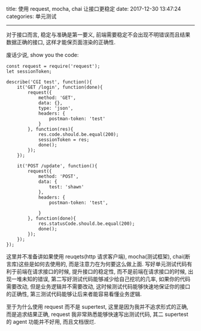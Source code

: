 ﻿title: 使用 request, mocha, chai 让接口更稳定
date: 2017-12-30 13:47:24
categories: 单元测试

---
对于接口而言, 稳定与准确是第一要义, 前端需要稳定不会出现不明错误而且结果数据正确的接口, 这样才能保页面渲染的正确性.
<!--more-->
废话少说, show you the code:
```
const request = require('request');
let sessionToken;

describe('CGI test', function(){
    it('GET /login', function(done){
        request({
            method: 'GET',
            data: {},
            type: 'json',
            headers: {
                postman-token: 'test'
            }
        }, function(res){
            res.code.should.be.equal(200);
            sessionToken = res;
            done();
        });
    });

    it('POST /update', function(){
        request({
            method: 'POST',
            data: {
                test: 'shawn'
            },
            headers: {
                postman-token: 'test',

            }
        }, function(done){
            res.statusCode.should.be.equal(200);
            done();
        });
    });
});
```
这里并不准备讲如果使用 reuqets(http 请求客户端), mocha(测试框架), chai(断言库)这些是如何去使用的, 而是注意力在为何要这么做上面.
写好单元测试代码有利于前端在请求接口的时候, 提升接口的稳定性, 而不是前端在请求接口的时候, 出现一堆未知的错误, 第二写好测试代码能够减少给自己挖坑的几率,
如果你的代码需要改动, 但是业务逻辑并不需要改动, 这时候测试代码能够快速地保证你的接口的正确性, 第三测试代码能够让后来者能容易看懂业务逻辑.

至于为什么使用 request 而不是 supertest, 这里是因为我并不追求形式的正确, 而是追求结果正确, request 我非常熟悉能够快速写出测试代码, 其二 supertest 的 agent 功能并不好用,
而且文档很烂.